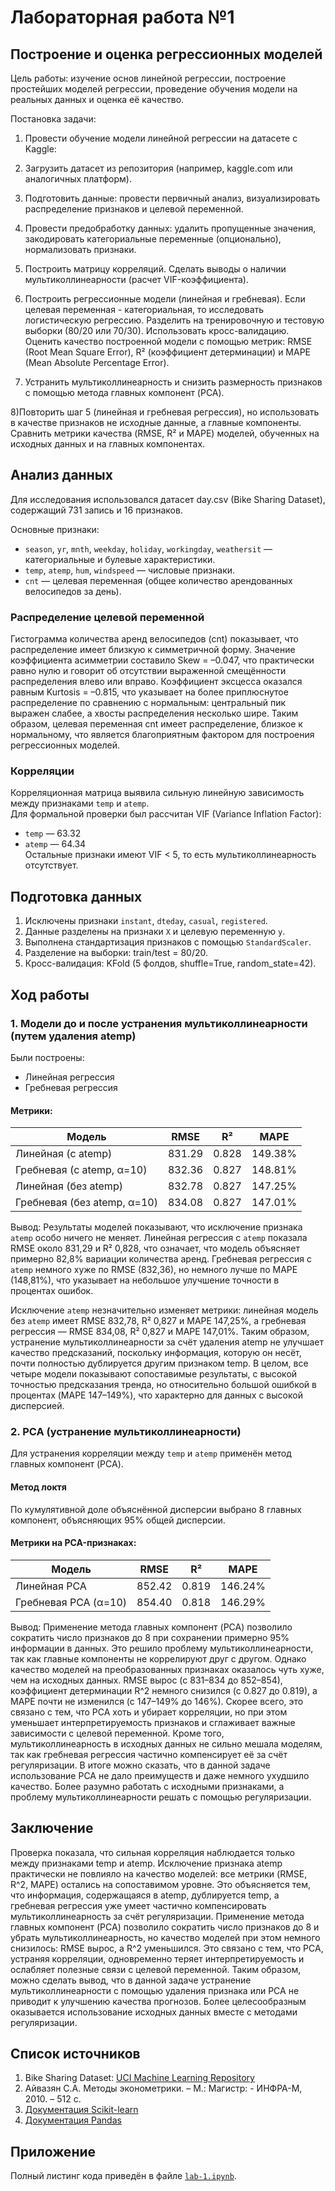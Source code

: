 # Лабораторная работа №1  
## Построение и оценка регрессионных моделей


Цель работы: изучение основ линейной регрессии, построение простейших моделей регрессии, проведение обучения модели на реальных данных и оценка её качество.

Постановка задачи:

1) Провести обучение модели линейной регрессии на датасете с Kaggle:

2) Загрузить датасет из репозитория (например, kaggle.com или аналогичных платформ).

3) Подготовить данные: провести первичный анализ, визуализировать распределение признаков и целевой переменной. 

4) Провести предобработку данных: удалить пропущенные значения, закодировать категориальные переменные (опционально), нормализовать признаки.

5) Построить матрицу корреляций. Сделать выводы о наличии мультиколлинеарности (расчет VIF-коэффициента).

6) Построить регрессионные модели (линейная и гребневая). Если целевая переменная - категориальная, то исследовать логистическую регрессию. Разделить на тренировочную и тестовую выборки (80/20 или 70/30). Использовать кросс-валидацию. Оценить качество построенной модели с помощью метрик: RMSE (Root Mean Square Error), R² (коэффициент детерминации) и MAPE (Mean Absolute Percentage Error).

7) Устранить мультиколлинеарность и снизить размерность признаков с помощью метода главных компонент (PCA).

8)Повторить шаг 5 (линейная и гребневая регрессия), но использовать в качестве признаков не исходные данные, а главные компоненты. Сравнить метрики качества (RMSE, R² и MAPE) моделей, обученных на исходных данных и на главных компонентах.


## Анализ данных
Для исследования использовался датасет day.csv (Bike Sharing Dataset), содержащий 731 запись и 16 признаков.  

Основные признаки:
- `season`, `yr`, `mnth`, `weekday`, `holiday`, `workingday`, `weathersit` — категориальные и булевые характеристики.  
- `temp`, `atemp`, `hum`, `windspeed` — числовые признаки.  
- `cnt` — целевая переменная (общее количество арендованных велосипедов за день).  

### Распределение целевой переменной
Гистограмма количества аренд велосипедов (cnt) показывает, что распределение имеет близкую к симметричной форму. Значение коэффициента асимметрии составило Skew = –0.047, что практически равно нулю и говорит об отсутствии выраженной смещённости распределения влево или вправо. Коэффициент эксцесса оказался равным Kurtosis = –0.815, что указывает на более приплюснутое распределение по сравнению с нормальным: центральный пик выражен слабее, а хвосты распределения несколько шире. Таким образом, целевая переменная cnt имеет распределение, близкое к нормальному, что является благоприятным фактором для построения регрессионных моделей.

### Корреляции
Корреляционная матрица выявила сильную линейную зависимость между признаками `temp` и `atemp`.  
Для формальной проверки был рассчитан VIF (Variance Inflation Factor):  
- `temp` — 63.32  
- `atemp` — 64.34  
Остальные признаки имеют VIF < 5, то есть мультиколлинеарность отсутствует.  


## Подготовка данных
1. Исключены признаки `instant`, `dteday`, `casual`, `registered`.  
2. Данные разделены на признаки `X` и целевую переменную `y`.  
3. Выполнена стандартизация признаков с помощью `StandardScaler`.  
4. Разделение на выборки: train/test = 80/20.  
5. Кросс-валидация: KFold (5 фолдов, shuffle=True, random_state=42).  


## Ход работы

### 1. Модели до и после устранения мультиколлинеарности (путем удаления atemp)
Были построены:
- Линейная регрессия 
- Гребневая регрессия 

#### Метрики:
| Модель                          | RMSE    | R²     | MAPE    |
|--------------------------------|---------|--------|---------|
| Линейная (с atemp)             | 831.29  | 0.828  | 149.38% |
| Гребневая (с atemp, α=10)      | 832.36  | 0.827  | 148.81% |
| Линейная (без atemp)           | 832.78  | 0.827  | 147.25% |
| Гребневая (без atemp, α=10)    | 834.08  | 0.827  | 147.01% |

Вывод: Результаты моделей показывают, что исключение признака `atemp` особо ничего не меняет. Линейная регрессия с `atemp` показала RMSE около 831,29 и R² 0,828, что означает, что модель объясняет примерно 82,8% вариации количества аренд. Гребневая регрессия с `atemp` немного хуже по RMSE (832,36), но немного лучше по MAPE (148,81%), что указывает на небольшое улучшение точности в процентах ошибок.

Исключение `atemp` незначительно изменяет метрики: линейная модель без `atemp` имеет RMSE 832,78, R² 0,827 и MAPE 147,25%, а гребневая регрессия — RMSE 834,08, R² 0,827 и MAPE 147,01%. Таким образом, устранение мультиколлинеарности за счёт удаления atemp не улучшает качество предсказаний, поскольку информация, которую он несёт, почти полностью дублируется другим признаком temp.
В целом, все четыре модели показывают сопоставимые результаты, с высокой точностью предсказания тренда, но относительно большой ошибкой в процентах (MAPE 147–149%), что характерно для данных с высокой дисперсией.


### 2. PCA (устранение мультиколлинеарности)
Для устранения корреляции между `temp` и `atemp` применён метод главных компонент (PCA).  

#### Метод локтя  
По кумулятивной доле объяснённой дисперсии выбрано 8 главных компонент, объясняющих 95% общей дисперсии.  

#### Метрики на PCA-признаках:
| Модель                  | RMSE    | R²     | MAPE    |
|--------------------------|---------|--------|---------|
| Линейная PCA             | 852.42  | 0.819  | 146.24% |
| Гребневая PCA (α=10)     | 854.40  | 0.818  | 146.29% |

Вывод: Применение метода главных компонент (PCA) позволило сократить число признаков до 8 при сохранении примерно 95% информации в данных. Это решило проблему мультиколлинеарности, так как главные компоненты не коррелируют друг с другом. Однако качество моделей на преобразованных признаках оказалось чуть хуже, чем на исходных данных. RMSE вырос (с 831–834 до 852–854), коэффициент детерминации R^2 немного снизился (с 0.827 до 0.819), а MAPE почти не изменился (с 147–149% до 146%). Скорее всего, это связано с тем, что PCA хоть и убирает корреляции, но при этом уменьшает интерпретируемость признаков и сглаживает важные зависимости с целевой переменной. Кроме того, мультиколлинеарность в исходных данных не сильно мешала моделям, так как гребневая регрессия частично компенсирует её за счёт регуляризации.
В итоге можно сказать, что в данной задаче использование PCA не дало преимуществ и даже немного ухудшило качество. Более разумно работать с исходными признаками, а проблему мультиколлинеарности решать с помощью регуляризации.


## Заключение
Проверка показала, что сильная корреляция наблюдается только между признаками temp и atemp. Исключение признака atemp практически не повлияло на качество моделей: все метрики (RMSE, R^2, MAPE) остались на сопоставимом уровне. Это объясняется тем, что информация, содержащаяся в atemp, дублируется temp, а гребневая регрессия уже умеет частично компенсировать мультиколлинеарность за счёт регуляризации.
Применение метода главных компонент (PCA) позволило сократить число признаков до 8 и убрать мультиколлинеарность, но качество моделей при этом немного снизилось: RMSE вырос, а R^2 уменьшился. Это связано с тем, что PCA, устраняя корреляции, одновременно теряет интерпретируемость и ослабляет полезные связи с целевой переменной.
Таким образом, можно сделать вывод, что в данной задаче устранение мультиколлинеарности с помощью удаления признака или PCA не приводит к улучшению качества прогнозов. Более целесообразным оказывается использование исходных данных вместе с методами регуляризации.


## Список источников
1. Bike Sharing Dataset: [UCI Machine Learning Repository](https://archive.ics.uci.edu/dataset/275/bike+sharing+dataset)  
2. Айвазян С.А. Методы эконометрики. – М.: Магистр: - ИНФРА-М, 2010. – 512 с. 
3. [Документация Scikit-learn](https://scikit-learn.ru/stable/user_guide.html)
4. [Документация Pandas](https://pandas.pydata.org/docs/)


## Приложение
Полный листинг кода приведён в файле [`lab-1.ipynb`](./lab-1.ipynb).

